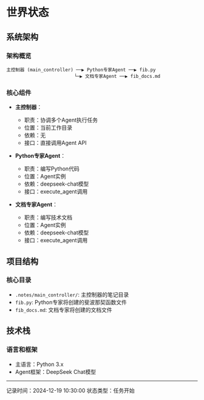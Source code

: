 # 世界状态

## 系统架构
### 架构概览
```
主控制器 (main_controller) ──▶ Python专家Agent ──▶ fib.py
                         └─▶ 文档专家Agent ──▶ fib_docs.md
```

### 核心组件
- **主控制器**：
  - 职责：协调多个Agent执行任务
  - 位置：当前工作目录
  - 依赖：无
  - 接口：直接调用Agent API

- **Python专家Agent**：
  - 职责：编写Python代码
  - 位置：Agent实例
  - 依赖：deepseek-chat模型
  - 接口：execute_agent调用

- **文档专家Agent**：
  - 职责：编写技术文档
  - 位置：Agent实例
  - 依赖：deepseek-chat模型
  - 接口：execute_agent调用

## 项目结构
### 核心目录
- `.notes/main_controller/`: 主控制器的笔记目录
- `fib.py`: Python专家将创建的斐波那契函数文件
- `fib_docs.md`: 文档专家将创建的文档文件

## 技术栈
### 语言和框架
- 主语言：Python 3.x
- Agent框架：DeepSeek Chat模型

---
记录时间：2024-12-19 10:30:00
状态类型：任务开始
